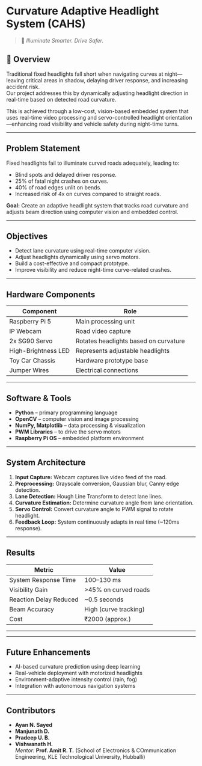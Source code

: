 # Curvature Adaptive Headlight System (CAHS)

> 🚗 *Illuminate Smarter. Drive Safer.*

## 📌 Overview

Traditional fixed headlights fall short when navigating curves at night—leaving critical areas in shadow, delaying driver response, and increasing accident risk.  
Our project addresses this by dynamically adjusting headlight direction in real-time based on detected road curvature.

This is achieved through a low-cost, vision-based embedded system that uses real-time video processing and servo-controlled headlight orientation—enhancing road visibility and vehicle safety during night-time turns.

---

##  Problem Statement

Fixed headlights fail to illuminate curved roads adequately, leading to:
- Blind spots and delayed driver response.
- 25% of fatal night crashes on curves.
- 40% of road edges unlit on bends.
- Increased risk of 4x on curves compared to straight roads.

**Goal:** Create an adaptive headlight system that tracks road curvature and adjusts beam direction using computer vision and embedded control.

---

##  Objectives

-  Detect lane curvature using real-time computer vision.
-  Adjust headlights dynamically using servo motors.
-  Build a cost-effective and compact prototype.
-  Improve visibility and reduce night-time curve-related crashes.

---

##  Hardware Components

| Component         | Role                                      |
|------------------|-------------------------------------------|
| Raspberry Pi 5    | Main processing unit                      |
| IP Webcam         | Road video capture                        |
| 2x SG90 Servo     | Rotates headlights based on curvature     |
| High-Brightness LED | Represents adjustable headlights         |
| Toy Car Chassis   | Hardware prototype base                   |
| Jumper Wires      | Electrical connections                    |

---

##  Software & Tools

- **Python** – primary programming language
- **OpenCV** – computer vision and image processing
- **NumPy, Matplotlib** – data processing & visualization
- **PWM Libraries** – to drive the servo motors
- **Raspberry Pi OS** – embedded platform environment

---

##  System Architecture

1. **Input Capture:** Webcam captures live video feed of the road.
2. **Preprocessing:** Grayscale conversion, Gaussian blur, Canny edge detection.
3. **Lane Detection:** Hough Line Transform to detect lane lines.
4. **Curvature Estimation:** Determine curvature angle from lane orientation.
5. **Servo Control:** Convert curvature angle to PWM signal to rotate headlight.
6. **Feedback Loop:** System continuously adapts in real time (~120ms response).

---

##  Results

| Metric                | Value               |
|-----------------------|---------------------|
| System Response Time  | 100–130 ms          |
| Visibility Gain       | >45% on curved roads|
| Reaction Delay Reduced| ~0.5 seconds        |
| Beam Accuracy         | High (curve tracking)|
| Cost                  | ₹2000 (approx.)     |

---


---

##  Future Enhancements

-  AI-based curvature prediction using deep learning
-  Real-vehicle deployment with motorized headlights
-  Environment-adaptive intensity control (rain, fog)
-  Integration with autonomous navigation systems

---

##  Contributors

- **Ayan N. Sayed** 
- **Manjunath D.**  
- **Pradeep U. B.**  
- **Vishwanath H.**  
 *Mentor:* **Prof. Amit R. T.** (School of Electronics & COmmunication Engineering, KLE Technological University, Hubballi)


